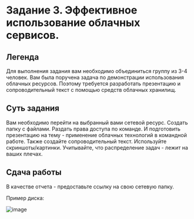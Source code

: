 # Задание 3. Эффективное использование облачных сервисов.
## Легенда
Для выполнения задания вам необходимо объединиться группу из 3-4 человек. Вам была поручена задача по демонстрации использования облачных ресурсов. Поэтому требуется разработать презентацию и сопроводительный текст с помощью средств облачных хранилищ. 
## Суть задания
Вам необходимо перейти на выбранный вами сетевой ресурс. Создать папку с файлами. Раздать права доступа по команде. И подготовить презентацию на тему - применение облачных технологий в командной работе. Также создайте сопроводительный текст. Используйте скриншоты/картинки.
Учитывайте, что распределение задач - лежит на ваших плечах. 
## Сдача работы
В качестве отчета - предоставьте ссылку на свою сетевую папку. 

Пример диска:

![image](https://github.com/user-attachments/assets/433edf19-0671-478a-a4e0-d092a41ad163)
